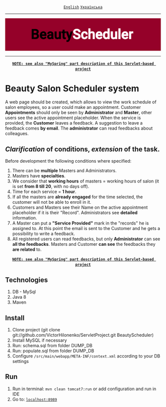 <div align="center">
	<a href="https://github.com/VictorHilonenko/ServletProject/tree/master/README.MD"><code>English</code></a>
	<a href="https://github.com/VictorHilonenko/ServletProject/tree/master/README_uk.MD"><code>Українська</code></a>
</div>
<hr>
<div align="center">
	<img src="https://github.com/VictorHilonenko/ServletProject/raw/master/src/main/webapp/images/logo_en.png">
</div>
<hr>
<div align="center">
	<a href="https://github.com/VictorHilonenko/ServletProject/blob/master/src/main/java/beauty/scheduler/web/myspring/README.MD"><code><strong>NOTE: see also "MySpring" part description of this Servlet-based project</strong></code></a>
</div>

# Beauty Salon Scheduler system
A web page should be created, which allows to view the work schedule of salon employees,
so a user could make an appointment.
Customer **Appointments** should only be seen by **Administrator** and **Master**, other users see the active appointment placeholder.
When the service is provided, the **Customer** leaves a feedback.
A suggestion to leave a feedback comes **by email**.
The **administrator** can read feedbacks about colleagues.

## **_Clarification_** of conditions, **_extension_** of the task.
Before development the following conditions where specified:

1. There can be **multiple** Masters and Administrators.
1. Masters have **specialties**.
1. We consider that **working hours** of masters = working hours of salon (it is set **from 8 till 20**, with no days off).
1. Time for each service = **1 hour**.
1. If all the masters are **already engaged** for the time selected, the customer will not be able to enroll in it.
1. Customers and Masters see their Name on the active appointment placeholder if it is their "Record". 
Administrators see **detailed** information.
1. A Master can put a **"Service Provided"** mark in the "records" he is assigned to. At this point the email is sent to the Customer and he gets a possibility to write a feedback.
1. All registered users can read feedbacks, but only **Administrator** can see **all the feedbacks**.
Masters and Customer **can see** the feedbacks they **are related** to.

<div align="center">
	<a href="https://github.com/VictorHilonenko/ServletProject/blob/master/src/main/java/beauty/scheduler/web/myspring/README.MD"><code><strong>NOTE: see also "MySpring" part description of this Servlet-based project</strong></code></a>
</div>

## Technologies
1. DB - MySql
1. Java 8
1. Maven

## Install 

1. Clone project (git clone git://github.com/VictorHilonenko/ServletProject.git BeautyScheduler)
1. Install MySQL if necessary 
1. Run: schema.sql from folder DUMP_DB
1. Run: populate.sql from folder DUMP_DB
1. Configure `/src/main/webapp/META-INF/context.xml` according to your DB settings

## Run

1. Run in terminal: ```mvn clean tomcat7:run``` or add configuration and run in IDE  
1. Go to: [```localhost:8989```](http://localhost:8989/)